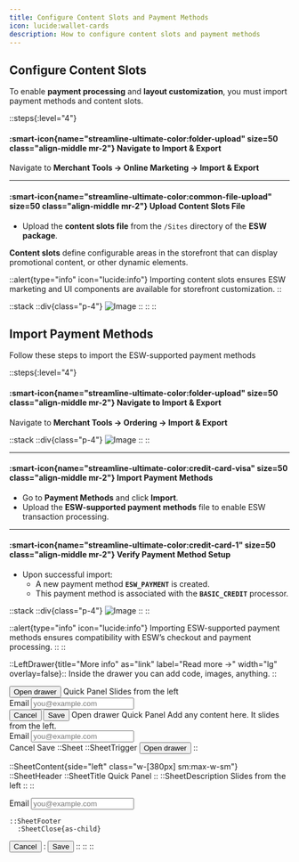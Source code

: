 ```yaml
---
title: Configure Content Slots and Payment Methods
icon: lucide:wallet-cards
description: How to configure content slots and payment methods
---
```



## Configure Content Slots

To enable **payment processing** and **layout customization**, you must import payment methods and content slots.

::steps{:level="4"}

#### :smart-icon{name="streamline-ultimate-color:folder-upload" size=50 class="align-middle mr-2"} Navigate to Import & Export  

Navigate to **Merchant Tools → Online Marketing → Import & Export**

---

#### :smart-icon{name="streamline-ultimate-color:common-file-upload" size=50 class="align-middle mr-2"} Upload Content Slots File  

- Upload the **content slots file** from the `/Sites` directory of the **ESW package**.

**Content slots** define configurable areas in the storefront that can display promotional content, or other dynamic elements.

::alert{type="info" icon="lucide:info"}
Importing content slots ensures ESW marketing and UI components are available for storefront customization.
::


::stack
  ::div{class="p-4"}
  ![Image](/Screenshot2025-08-27095905.png)
  ::
::
::

## Import Payment Methods

Follow these steps to import the ESW-supported payment methods

::steps{:level="4"}

#### :smart-icon{name="streamline-ultimate-color:folder-upload" size=50 class="align-middle mr-2"} Navigate to Import & Export  

Navigate to **Merchant Tools → Ordering → Import & Export**

::stack
  ::div{class="p-4"}
  ![Image](/Screenshot2025-08-27101320.png)
  ::
::

---

#### :smart-icon{name="streamline-ultimate-color:credit-card-visa" size=50 class="align-middle mr-2"} Import Payment Methods  

 - Go to **Payment Methods** and click **Import**.
 - Upload the **ESW-supported payment methods** file to enable ESW transaction processing.

---

#### :smart-icon{name="streamline-ultimate-color:credit-card-1" size=50 class="align-middle mr-2"} Verify Payment Method Setup  

- Upon successful import:
  - A new payment method **`ESW_PAYMENT`** is created.
  - This payment method is associated with the **`BASIC_CREDIT`** processor.

::stack
  ::div{class="p-4"}
  ![Image](/Screenshot2025-08-27101923.png)
  ::
::

::alert{type="info" icon="lucide:info"}
Importing ESW-supported payment methods ensures compatibility with ESW’s checkout and payment processing.
::
::

::LeftDrawer{title="More info" as="link" label="Read more →" width="lg" overlay=false}::
Inside the drawer you can add code, images, anything.
::


<ClientOnly>
  <Sheet>
    <SheetTrigger>
      <button class="px-3 py-2 rounded-md border">Open drawer</button>
    </SheetTrigger>

   <SheetContent side="left" class="w-[380px] sm:max-w-sm">
      <SheetHeader>
        <SheetTitle>Quick Panel</SheetTitle>
        <SheetDescription>Slides from the left</SheetDescription>
      </SheetHeader>

   <div class="py-4 space-y-4">
        <label class="block text-sm font-medium">Email</label>
        <input
          type="email"
          placeholder="you@example.com"
          class="w-full rounded-md border bg-background p-2 outline-none"
        />
      </div>

   <SheetFooter>
        <SheetClose as-child>
          <button class="px-3 py-2 rounded-md border">Cancel</button>
        </SheetClose>
        <button class="px-3 py-2 rounded-md bg-primary text-primary-foreground rounded-md">Save</button>
      </SheetFooter>
    </SheetContent>
  </Sheet>
</ClientOnly>

<ClientOnly>
  <Sheet>
    <SheetTrigger>
      <UiButton size="sm">Open drawer</UiButton>
    </SheetTrigger>

   <SheetContent side="left" class="w-[380px] sm:max-w-sm">
      <SheetHeader>
        <SheetTitle>Quick Panel</SheetTitle>
        <SheetDescription>
          Add any content here. It slides from the left.
        </SheetDescription>
      </SheetHeader>

   <div class="py-4 space-y-4">
        <label class="block text-sm font-medium">Email</label>
        <input
          type="email"
          placeholder="you@example.com"
          class="w-full rounded-md border bg-background p-2 outline-none"
        />
      </div>

   <SheetFooter>
        <SheetClose as-child>
          <UiButton variant="secondary">Cancel</UiButton>
        </SheetClose>
        <UiButton>Save</UiButton>
      </SheetFooter>
    </SheetContent>
  </Sheet>
</ClientOnly>


<ClientOnly>

<ClientOnly>
::Sheet
  ::SheetTrigger
    <button class="px-3 py-2 rounded-md border">Open drawer</button>
  ::

  ::SheetContent{side="left" class="w-[380px] sm:max-w-sm"}
    ::SheetHeader
      ::SheetTitle Quick Panel ::
      ::SheetDescription Slides from the left ::
    ::

   <div class="py-4 space-y-4">
      <label class="block text-sm font-medium">Email</label>
      <input
        type="email"
        placeholder="you@example.com"
        class="w-full rounded-md border bg-background p-2 outline-none"
      />
    </div>

    ::SheetFooter
      :SheetClose{as-child}
   <button class="px-3 py-2 rounded-md border">Cancel</button>
      :
      <button class="px-3 py-2 rounded-md bg-primary text-primary-foreground">Save</button>
    ::
  ::
::
</ClientOnly>

